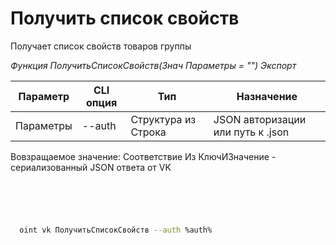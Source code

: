 ﻿---
sidebar_position: 1
---

# Получить список свойств
 Получает список свойств товаров группы


*Функция ПолучитьСписокСвойств(Знач Параметры = "") Экспорт*

  | Параметр | CLI опция | Тип | Назначение |
  |-|-|-|-|
  | Параметры | --auth | Структура из Строка | JSON авторизации или путь к .json |

  
  Вовзращаемое значение:   Соответствие Из КлючИЗначение - сериализованный JSON ответа от VK 

```bsl title="Пример кода"
	

	
```

```sh title="Пример команд CLI"
    
  oint vk ПолучитьСписокСвойств --auth %auth%

```


```json title="Результат"



```
